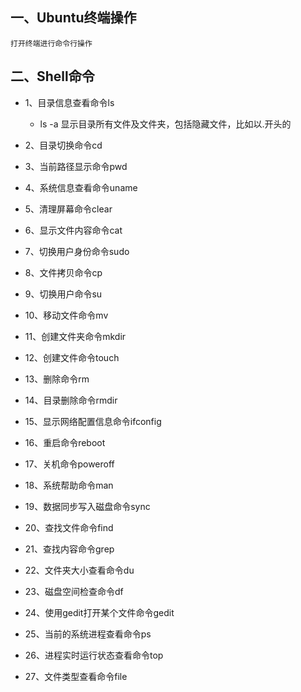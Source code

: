 ## 一、Ubuntu终端操作 
	打开终端进行命令行操作
## 二、Shell命令
* 1、目录信息查看命令ls 
  * ls -a 显示目录所有文件及文件夹，包括隐藏文件，比如以.开头的

* 2、目录切换命令cd 

* 3、当前路径显示命令pwd

* 4、系统信息查看命令uname

* 5、清理屏幕命令clear

* 6、显示文件内容命令cat

* 7、切换用户身份命令sudo

* 8、文件拷贝命令cp

* 9、切换用户命令su

* 10、移动文件命令mv

* 11、创建文件夹命令mkdir

* 12、创建文件命令touch

* 13、删除命令rm

* 14、目录删除命令rmdir

* 15、显示网络配置信息命令ifconfig

* 16、重启命令reboot

* 17、关机命令poweroff

* 18、系统帮助命令man

* 19、数据同步写入磁盘命令sync

* 20、查找文件命令find

* 21、查找内容命令grep

* 22、文件夹大小查看命令du

* 23、磁盘空间检查命令df

* 24、使用gedit打开某个文件命令gedit

* 25、当前的系统进程查看命令ps

* 26、进程实时运行状态查看命令top

* 27、文件类型查看命令file
